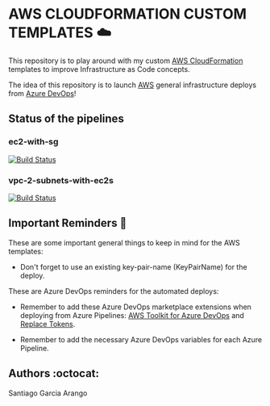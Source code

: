 # AWS CLOUDFORMATION CUSTOM TEMPLATES :cloud:

This repository is to play around with my custom [AWS CloudFormation](https://aws.amazon.com/cloudformation/) templates to improve Infrastructure as Code concepts. <br>

The idea of this repository is to launch [AWS](https://aws.amazon.com) general infrastructure deploys from [Azure DevOps](https://azure.microsoft.com/en-us/services/devops/)! <br>

## Status of the pipelines

### ec2-with-sg

[![Build Status](https://dev.azure.com/santiagogarcia4/CloudFormationSamples/_apis/build/status/aws-cf-custom-templates/ec2-with-sg_PIPELINE_AS_CODE?branchName=main)](https://dev.azure.com/santiagogarcia4/CloudFormationSamples/_build/latest?definitionId=11&branchName=main)

### vpc-2-subnets-with-ec2s

[![Build Status](https://dev.azure.com/santiagogarcia4/CloudFormationSamples/_apis/build/status/aws-cf-custom-templates/vpc-2-subnets-with-ec2s_PIPELINE_AS_CODE?branchName=main)](https://dev.azure.com/santiagogarcia4/CloudFormationSamples/_build/latest?definitionId=8&branchName=main)

## Important Reminders :crystal_ball:

These are some important general things to keep in mind for the AWS templates:

- Don't forget to use an existing key-pair-name (KeyPairName) for the deploy.<br>

These are Azure DevOps reminders for the automated deploys:

- Remember to add these Azure DevOps marketplace extensions when deploying from Azure Pipelines: [AWS Toolkit for Azure DevOps](https://marketplace.visualstudio.com/items?itemName=AmazonWebServices.aws-vsts-tools) and [Replace Tokens](https://marketplace.visualstudio.com/items?itemName=qetza.replacetokens).

- Remember to add the necessary Azure DevOps variables for each Azure Pipeline.

## Authors :octocat:

Santiago Garcia Arango
